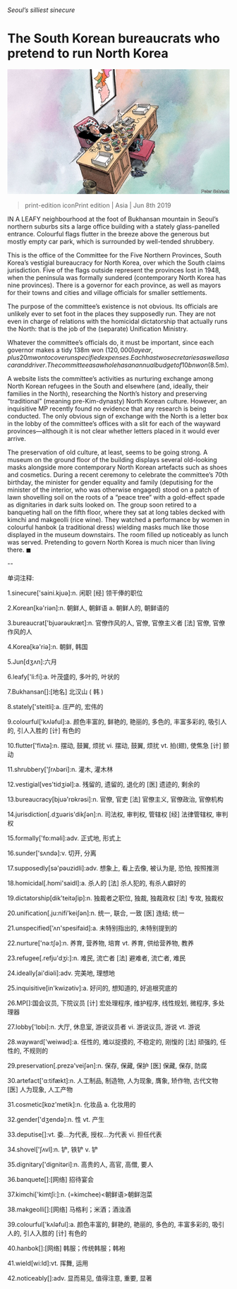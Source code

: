 ###### Seoul’s silliest sinecure

# The South Korean bureaucrats who pretend to run North Korea 

![image](images/20190608_ASD002_0.jpg) 

> print-edition iconPrint edition | Asia | Jun 8th 2019 

IN A LEAFY neighbourhood at the foot of Bukhansan mountain in Seoul’s northern suburbs sits a large office building with a stately glass-panelled entrance. Colourful flags flutter in the breeze above the generous but mostly empty car park, which is surrounded by well-tended shrubbery. 

This is the office of the Committee for the Five Northern Provinces, South Korea’s vestigial bureaucracy for North Korea, over which the South claims jurisdiction. Five of the flags outside represent the provinces lost in 1948, when the peninsula was formally sundered (contemporary North Korea has nine provinces). There is a governor for each province, as well as mayors for their towns and cities and village officials for smaller settlements. 

The purpose of the committee’s existence is not obvious. Its officials are unlikely ever to set foot in the places they supposedly run. They are not even in charge of relations with the homicidal dictatorship that actually runs the North: that is the job of the (separate) Unification Ministry. 

Whatever the committee’s officials do, it must be important, since each governor makes a tidy 138m won ($120,000) a year, plus 20m won to cover unspecified expenses. Each has two secretaries as well as a car and driver. The committee as a whole has an annual budget of 10bn won ($8.5m). 

A website lists the committee’s activities as nurturing exchange among North Korean refugees in the South and elsewhere (and, ideally, their families in the North), researching the North’s history and preserving “traditional” (meaning pre-Kim-dynasty) North Korean culture. However, an inquisitive MP recently found no evidence that any research is being conducted. The only obvious sign of exchange with the North is a letter box in the lobby of the committee’s offices with a slit for each of the wayward provinces—although it is not clear whether letters placed in it would ever arrive. 

The preservation of old culture, at least, seems to be going strong. A museum on the ground floor of the building displays several old-looking masks alongside more contemporary North Korean artefacts such as shoes and cosmetics. During a recent ceremony to celebrate the committee’s 70th birthday, the minister for gender equality and family (deputising for the minister of the interior, who was otherwise engaged) stood on a patch of lawn shovelling soil on the roots of a “peace tree” with a gold-effect spade as dignitaries in dark suits looked on. The group soon retired to a banqueting hall on the fifth floor, where they sat at long tables decked with kimchi and makgeolli (rice wine). They watched a performance by women in colourful hanbok (a traditional dress) wielding masks much like those displayed in the museum downstairs. The room filled up noticeably as lunch was served. Pretending to govern North Korea is much nicer than living there. ◼ 

-- 

 单词注释:

1.sinecure['saini.kjuә]:n. 闲职 [经] 领干俸的职位 

2.Korean[kә'riәn]:n. 朝鲜人, 朝鲜语 a. 朝鲜人的, 朝鲜语的 

3.bureaucrat['bjuәrәukræt]:n. 官僚作风的人, 官僚, 官僚主义者 [法] 官僚, 官僚作风的人 

4.Korea[kә'riә]:n. 朝鲜, 韩国 

5.Jun[dʒʌn]:六月 

6.leafy['li:fi]:a. 叶茂盛的, 多叶的, 叶状的 

7.Bukhansan[]:[地名] 北汉山 ( 韩 ) 

8.stately['steitli]:a. 庄严的, 宏伟的 

9.colourful['kʌlәful]:a. 颜色丰富的, 鲜艳的, 艳丽的, 多色的, 丰富多彩的, 吸引人的, 引人入胜的 [计] 有色的 

10.flutter['flʌtә]:n. 摆动, 鼓翼, 烦扰 vi. 摆动, 鼓翼, 烦扰 vt. 拍(翅), 使焦急 [计] 颤动 

11.shrubbery['ʃrʌbәri]:n. 灌木, 灌木林 

12.vestigial[ves'tidʒiәl]:a. 残留的, 遗留的, 退化的 [医] 遗迹的, 剩余的 

13.bureaucracy[bjuә'rɒkrәsi]:n. 官僚, 官吏 [法] 官僚主义, 官僚政治, 官僚机构 

14.jurisdiction[.dʒuәris'dikʃәn]:n. 司法权, 审判权, 管辖权 [经] 法律管辖权, 审判权 

15.formally['fɒ:mәli]:adv. 正式地, 形式上 

16.sunder['sʌndә]:v. 切开, 分离 

17.supposedly[sә'pәuzidli]:adv. 想象上, 看上去像, 被认为是, 恐怕, 按照推测 

18.homicidal[.hɒmi'saidl]:a. 杀人的 [法] 杀人犯的, 有杀人癖好的 

19.dictatorship[dik'teitәʃip]:n. 独裁者之职位, 独裁, 独裁政权 [法] 专攻, 独裁权 

20.unification[.ju:nifi'keiʃәn]:n. 统一, 联合, 一致 [医] 连结; 统一 

21.unspecified['ʌn'spesifaid]:a. 未特别指出的, 未特别提到的 

22.nurture['nә:tʃә]:n. 养育, 营养物, 培育 vt. 养育, 供给营养物, 教养 

23.refugee[.refju'dʒi:]:n. 难民, 流亡者 [法] 避难者, 流亡者, 难民 

24.ideally[ai'diәli]:adv. 完美地, 理想地 

25.inquisitive[in'kwizәtiv]:a. 好问的, 想知道的, 好追根究底的 

26.MP[]:国会议员, 下院议员 [计] 宏处理程序, 维护程序, 线性规划, 微程序, 多处理器 

27.lobby['lɒbi]:n. 大厅, 休息室, 游说议员者 vi. 游说议员, 游说 vt. 游说 

28.wayward['weiwәd]:a. 任性的, 难以捉摸的, 不稳定的, 刚愎的 [法] 顽强的, 任性的, 不规则的 

29.preservation[.prezә'veiʃәn]:n. 保存, 保藏, 保护 [医] 保藏, 保存, 防腐 

30.artefact['ɑ:tifækt]:n. 人工制品, 制造物, 人为现象, 膺象, 矫作物, 古代文物 [医] 人为现象, 人工产物 

31.cosmetic[kɒz'metik]:n. 化妆品 a. 化妆用的 

32.gender['dʒendә]:n. 性 vt. 产生 

33.deputise[]:vt. 委...为代表, 授权...为代表 vi. 担任代表 

34.shovel['ʃʌvl]:n. 铲, 铁铲 v. 铲 

35.dignitary['dignitәri]:n. 高贵的人, 高官, 高僧, 要人 

36.banquete[]:[网络] 招待宴会 

37.kimchi['kimtʃi:]:n. (=kimchee)<朝鲜语>朝鲜泡菜 

38.makgeolli[]:[网络] 马格利；米酒；酒浊酒 

39.colourful['kʌlәful]:a. 颜色丰富的, 鲜艳的, 艳丽的, 多色的, 丰富多彩的, 吸引人的, 引人入胜的 [计] 有色的 

40.hanbok[]:[网络] 韩服；传统韩服；韩袍 

41.wield[wi:ld]:vt. 挥舞, 运用 

42.noticeably[]:adv. 显而易见, 值得注意, 重要, 显著 

